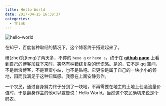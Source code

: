 ```yaml
---
title: Hello World
date: 2017-04-15 16:38:37
categories:
  - Think
---
```


![hello-world](/images/hello-world/1.jpg)

在知乎，百度各种取经的情况下，这个博客终于搭建起来了。

研(zhe)究(teng)了两天多，不停的 `hexo g` or `hexo s`。终于在 **[github page](https://pages.github.com/)** 上看到自己的博客加载下来时，突然有种错综复杂的恍惚感。是的，它不是 qq 空间，不是新浪博客，不是豆瓣小站，也不是贴吧。它更像是属于自己的一块小小的领地，因而我满足于这种归属感。我愿在上面安静劳作。

一个农民，通过自身努力终于分到了一块地，不再需要在地主的土地上创造流量价值时，于是翻身作主的他可以宣告说：Hello World。当然这个农民确切来说是个码农。
